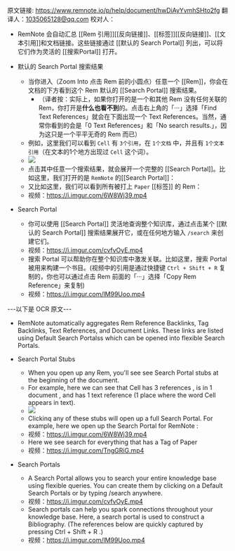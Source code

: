 原文链接: https://www.remnote.io/p/help/document/hwDiAyYvmhSHto2fg
翻译人：1035065128@qq.com
校对人：

- RemNote 会自动汇总 [[Rem 引用]][[反向链接]]、[[标签]][[反向链接]]、[[文本引用]]和文档链接。这些链接通过 [[默认的 Search Portal]] 列出，可以将它们作为灵活的 [[搜索Portal]] 打开。

- 默认的 Search Portal 搜索结果
	- 当你进入（Zoom Into 点击 Rem 前的小圆点）任意一个 [[Rem]]，你会在文档的下方看到这个 Rem 默认的 [[Search Portal]] 搜索结果。
		- （译者按：实际上，如果你打开的是一个和其他 Rem 没有任何关联的 Rem，你打开是**什么也看不到**的。点击右上角的「···」选择「Find Text References」就会在下面出现一个 Text References。当然，通常你看到的会是「0 Text References」和「No search results.」，因为这只是一个平平无奇的 Rem 而已）
	- 例如，这里我们可以看到 `Cell` 有 `3个引用`，在 `1个文档` 中，并且有 `1个文本引用`（在文本的1个地方出现过 `Cell` 这个词）。
	- ![](https://remnote-user-data.s3.amazonaws.com/T4ypS4Fxe7AWYJahMByy09a6dU2MqMcGLpZSt37NRtWXwwUbmQaJV1LPgP2HRpe3LMGVFHD2Flp_AP0l9zR4OBnwMt5PYn0RGfE8QqvYCrNRftwFkMX4xtIhbEk6kWz3)
	- 点击其中任意一个搜索结果，就会展开一个完整的 [[Search Portal]]。比如这里，我们打开的是 `RemNote` 的[[Search Portal]]：
	- 又比如这里，我们可以看到所有被打上 `Paper` [[标签]] 的 Rem：
	- 视频：https://i.imgur.com/6W8Wj39.mp4

- Search Portal
	- 你可以使用 [[Search Portal]] 灵活地查询整个知识库，通过点击某个 [[默认的 Search Portal]] 搜索结果展开它，或在任何地方输入 `/search` 来创建它们。
	- 视频：https://i.imgur.com/cvfvOyE.mp4
	- 搜索 Portal 可以帮助你在整个知识库中激发关联。比如这里，搜索 Portal 被用来构建一个书目。(视频中的引用是通过快捷键 `Ctrl + Shift + R` 复制的，你也可以通过点击 Rem 前面的「···」选择「Copy Rem Reference」来复制)
	- 视频：https://i.imgur.com/lM99Uoo.mp4

---以下是 OCR 原文---
- RemNote automatically aggregates Rem Reference Backlinks, Tag Backlinks, Text References, and Document Links. These links are listed using Default Search Portalss which can be opened into flexible Search Portals.
- Search Portal Stubs
	- When you open up any Rem, you'll see see Search Portal stubs at the beginning of the document.
	- For example, here we can see that Cell has 3 references , is in 1 document , and has 1 text reference (1 place where the word Cell appears in text).
	- ![](https://remnote-user-data.s3.amazonaws.com/T4ypS4Fxe7AWYJahMByy09a6dU2MqMcGLpZSt37NRtWXwwUbmQaJV1LPgP2HRpe3LMGVFHD2Flp_AP0l9zR4OBnwMt5PYn0RGfE8QqvYCrNRftwFkMX4xtIhbEk6kWz3)
	- Clickinq any of these stubs will open up a full Search Portal. For example, here we open up the Search Portal for RemNote :
	- 视频：https://i.imgur.com/6W8Wj39.mp4
	- Here we see search for everything that has a Tag of Paper
	- 视频：https://i.imgur.com/TngGRiG.mp4

- Search Portals
	- A Search Portal allows you to search your entire knowledge base using flexible queries. You can create them by clicking on a Default Search Portals or by typing /search anywhere.
	- 视频：https://i.imgur.com/cvfvOyE.mp4
	- Search portals can help you spark connections throughout your knowledge base. Here, a search portal is used to construct a Bibliography. (The references below are quickly captured by pressing Ctrl + Shift + R .)
	- 视频：https://i.imgur.com/lM99Uoo.mp4

